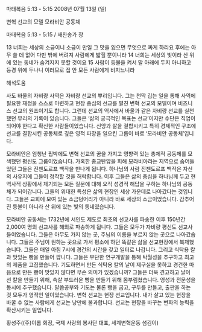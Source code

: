 마태복음 5:13 - 5:15 
2008년 07월 13일 (일)

변혁 선교의 모델 모라비안 공동체



마태복음 5:13 - 5:15 / 새찬송가  장


13 너희는 세상의 소금이니 소금이 만일 그 맛을 잃으면 무엇으로 짜게 하리요 후에는 아무 쓸 데 없어 다만 밖에 버려져 사람에게 밟힐 뿐이니라 
14 너희는 세상의 빛이라 산 위에 있는 동네가 숨겨지지 못할 것이요 
15 사람이 등불을 켜서 말 아래에 두지 아니하고 등경 위에 두나니 이러므로 집 안 모든 사람에게 비치느니라

해석도움





사도 바울의 자비량 사역은 자비량 선교의 뿌리입니다. 그는 천막 깁는 일을 통해 사역에 필요한 재정을 스스로 마련하고 현장 중심의 선교를 펼친 변혁 선교의 모델이며 비즈니스 선교의 원조이기도 합니다. 그런데 선교의 역사에서 바울과 같은 자비량 선교를 실천했던 무리의 기록이 있습니다. 그들은 ‘삶의 궁극적인 목표는 선교’이지만 수단은 직업이 되어야 한다고 확신한 사람들이었습니다. 신앙과 삶을 결합시키고 특히 경제적인 구조에 선교를 결합시킨 공동체로 깊은 영적 파장을 일으킨 그룹이 바로 ‘모라비안 공동체’입니다.  

 모라비안은 엄청난 핍박에도 변혁 선교의 꿈을 가지고 영향력 있는 총체적 공동체를 모색했던 평신도 그룹이었습니다. 가혹한 종교탄압을 피해 모라비아라는 지역으로 숨어들었던 그들은 진젠도르프 백작을 만나게 됩니다. 하나님의 사람 진젠도르프 백작은 자신의 사유지에 그들이 정착할 것을 허락합니다. 이후 그들은 삶의 중심을 하나님께 두고 현 역사적 상황에서 제기되는 모든 질문에 대해 오직 성경적 해답을 구하는 하나님의 공동체가 되어갑니다. 그들의 위대한 특성은 삶의 현장인 세상 가운데로 나아갔다는 것입니다. 그들은 교회에 모여 있는 소금덩어리가 아니라 바로 세상의 소금이었습니다. 감추어진 등불이 아니라 산 위에 있는 빛의 동네였습니다. 

 모라비안 공동체는 1732년에 서인도 제도로 최초의 선교사를 파송한 이후 150년간 2,000여 명의 선교사를 해외로 파송하게 됩니다. 그들은 모두가 자비량 평신도 선교사들이었습니다. 그들은 아무도 가지 않는 곳, 주님의 이름을 부르지 않는 곳으로 나아갔습니다. 그들은 주님이 원하는 곳으로 가서 평소에 하던 똑같은 삶을 선교현장에서 복제했습니다. 그들은 매일 아침 7시에 경건의 시간을 갖고 일터로 나갑니다. 그리고 식탁용 칼과 맛있는 빵을 만들어 팝니다. 그들은 부단한 연구개발을 통해 탁월성을 추구하고 최고의 제품을 고집했습니다. 기도하면서 만든 식탁용 칼의 날이 제구실을 못하고 경건한 마음으로 만든 빵이 맛있지 않다면 무슨 의미가 있겠습니까? 그들은 더욱 견고하고 날이 선 칼을 만들기 위해, 속살 부드러운 빵을 만들기 위해 몸부림쳤습니다. 영성과 전문성을 동시에 추구했습니다. 말씀공부와 기도는 물론 빵을 굽고, 구두를 만들고, 출판을 하는 것 모두가 영적인 일이었습니다. 변혁 선교는 현장 선교입니다. 내가 살고 있는 현장을 바꿀 수 없는 사람에게 선교는 낭만에 불과합니다. 선교는 현장을 바꾸는 변화의 능력을 확산시키는 일입니다.

황성주((주)이롬 회장, 국제 사랑의 봉사단 대표, 세계변혁운동 섬김이)